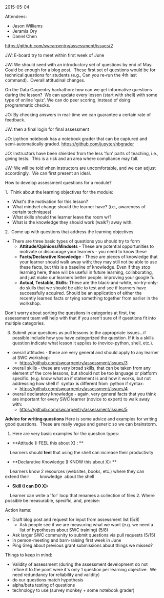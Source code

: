 2015-05-04

Attendees:
- Jason Williams
- Jeramia Ory
- Daniel Chen

<https://github.com/swcarpentry/assessment/issues/2>


JW: E-board try to meet within first week of June

JW: We should seed with an introductory set of questions by end of May. 
Could be enough for a blog post.  These first set of questions would be
for technical questions for students (e.g., Can you re-run the 4th last
command).  Overall attitudinal changes.

On the Data Carpentry hackathon: how can we get informative questions during the lesson?  We can update every lesson (start with shell) with some type of
online 'quiz'. We can do peer scoring, instead of doing programmatic checks.

JO: By checking answers in real-time we can guarantee a certain rate of
feedback.

JW: then a final login for final assessment

JO: ipython notebook has a notebook grader that can be captured and
semi-automatically graded. <https://github.com/jupyter/nbgrader>

JO: Instructors have been shielded from the less 'fun' parts of
teaching, i.e., giving tests.  This is a risk and an area where
compliance may fall.

JW: We will be told when instructors are uncomfortable, and we can
adjust accordingly.  We can first present an ideal.

How to develop assessment questions for a module?

1.  Think about the learning objectives for the module:

-   What's the motivation for this lesson?
-   What mindset change should the learner have? (i.e., awareness of
    certain techniques)
-   What skills should the learner leave the room w/?
-   What is the knowledge they should work (walk?) away with. 


2.  Come up with questions that address the learning objectives 


-   There are three basic types of questions you should try to form
    -   **Attitude/Opinions/Mindsets** - These are potential
        opportunities to motivate or discourage your learners - you need
        to know these
    -   **Facts/Declarative Knowledge** - These are pieces of knowledge
        that your learner should walk away with; they may still not be
        able to use these facts, but this is a baseline of knowledge.
        Even if they stop learning here, these will be useful in future
        learning, collaborating, and just make our learners better
        people. improving your google fu
    -   **Actual, Testable, Skills**: These are the black-and-white,
        no-try-only-do skills that we should be able to test and see if
        learners have successfully acquired. Should be an application of
        either the recently learned facts or tying something together
        from earlier in the workshop.


Don't worry about sorting the questions in categories at first, the
assessment team will help with that if you aren't sure of if questions
fit into multiple categories. 

3. Submit your questions as pull lessons to the appropriate issues...if
possible include how you have categorized the question. If it is a
skills question indicate what lesson it applies to (novice-python,
shell, etc.). 


-   overall attitudes - these are very general and should apply to any
    learner at SWC workshop:
    -   <https://github.com/swcarpentry/assessment/issues/3>
-   overall skills - these are very broad skills, that can be taken from
    any element of the core lessons, but should not be too language or
    platform specific. (e.g. know what an if statement is and how it
    works, but not addressing how shell if  syntax is different from 
    python if syntax:
    -   <https://github.com/swcarpentry/assessment/issues/4>
-   overall declaratory knowledge - again, very general facts that you
    think are important for every SWC learner (novice to expert) to walk
    away with:
    -   <https://github.com/swcarpentry/assessment/issues/5>


**Advice for writing questions**
Here is some advice and examples for writing good questions.  These are
really vague and generic so we can brainstorm.

1. Here are very basic examples for the question types:

-   **Attitude (I FEEL this about X) : **

    Learners should **feel** that using the shell can increase their
productivity 

-   **Declarative Knowledge (I KNOW this about X): **

    Learners know 2 resources (websites, books, etc.) where they can
extend their         knowledge  about the shell

-   **Skill (I can DO X):**

    Learner can write a 'for' loop that renames a collection of files
2. Where possible be measurable, specific, and, precise:

Action items:

-   Draft blog post and request for input from assessment list (5/8)
    -   Ask people see if we are measuring what we want (e.g. we need a
        list of hypotheses about SWC training) (5/8)
-   Ask larger SWC community to submit questions via pull requests
    (5/15)
-   In person-meeting and barn-raising first week in June
-   Ping Greg about previous grant submissions about things we missed?


Things to keep in mind:

-   Validity of assessment (during the assessment development do not
    refine it to the point were it's only 1 question per learning
    objective.  We need redundancy for reliability and validity)
-   do our questions match hypothesis
-   alpha/beta testing of questions
-   technology to use (survey monkey + some notebook grader)
